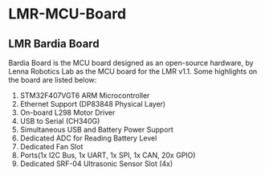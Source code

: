 # LMR-MCU-Board

## LMR Bardia Board ##

Bardia Board is the MCU board designed as an open-source hardware, by Lenna Robotics Lab as the MCU board for the LMR v1.1. Some highlights on the board are listed below:

1. STM32F407VGT6 ARM Microcontroller 
2. Ethernet Support (DP83848 Physical Layer) 
3. On-board L298 Motor Driver 
4. USB to Serial (CH340G) 
5. Simultaneous USB and Battery Power Support 
6. Dedicated ADC for Reading Battery Level
7. Dedicated Fan Slot  
8. Ports(1x I2C Bus, 1x UART, 1x SPI, 1x CAN, 20x GPIO)
9. Dedicated SRF-04 Ultrasonic Sensor Slot (4x)
